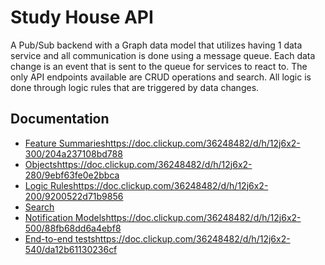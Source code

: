 # Study House API

A Pub/Sub backend with a Graph data model that utilizes having 1 data service and all communication is done using a message queue. Each data change is an event that is sent to the queue for services to react to. The only API endpoints available are CRUD operations and search. All logic is done through logic rules that are triggered by data changes.

## Documentation

- [Feature Summaries](https://doc.clickup.com/36248482/d/h/12j6x2-300/204a237108bd788)https://doc.clickup.com/36248482/d/h/12j6x2-300/204a237108bd788
- [Objects](https://doc.clickup.com/36248482/d/h/12j6x2-280/9ebf63fe0e2bbca)https://doc.clickup.com/36248482/d/h/12j6x2-280/9ebf63fe0e2bbca
- [Logic Rules](https://doc.clickup.com/36248482/d/h/12j6x2-200/9200522d71b9856)https://doc.clickup.com/36248482/d/h/12j6x2-200/9200522d71b9856
- [Search](https://doc.clickup.com/36248482/d/h/12j6x2-520/491ffeced25a7f4)
- [Notification Models](https://doc.clickup.com/36248482/d/h/12j6x2-500/88fb68dd6a4ebf8)https://doc.clickup.com/36248482/d/h/12j6x2-500/88fb68dd6a4ebf8
- [End-to-end tests](https://doc.clickup.com/36248482/d/h/12j6x2-540/da12b61130236cf)https://doc.clickup.com/36248482/d/h/12j6x2-540/da12b61130236cf
